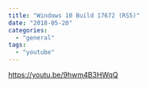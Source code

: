 ```yaml
---
title: "Windows 10 Build 17672 (RS5)"
date: "2018-05-20"
categories: 
  - "general"
tags: 
  - "youtube"
---
```


https://youtu.be/9hwm4B3HWqQ
